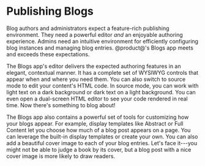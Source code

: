 # Publishing Blogs [](id=publishing-blogs)

Blog authors and administrators expect a feature-rich publishing environment. 
They need a powerful editor *and* an enjoyable authoring experience. Admins need 
an intuitive environment for efficiently configuring blog instances and managing 
blog entries. @product@'s Blogs app meets and exceeds these expectations. 

The Blogs app's editor delivers the expected authoring features in an elegant, 
contextual manner. It has a complete set of WYSIWYG controls that appear when 
and where you need them. You can also switch to source mode to edit your 
content's HTML code. In source mode, you can work with light text on a dark 
background or dark text on a light background. You can even open a dual-screen 
HTML editor to see your code rendered in real time. Now there's something to 
blog about! 

The Blogs app also contains a powerful set of tools for customizing how your 
blogs appear. For example, display templates like Abstract or Full Content let 
you choose how much of a blog post appears on a page. You can leverage the 
built-in display templates or create your own. You can also add a beautiful 
cover image to each of your blog entries. Let's face it---you might not be able 
to judge a book by its cover, but a blog post with a nice cover image is more 
likely to draw readers. 



